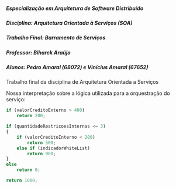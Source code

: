 ##### Especialização em Arquitetura de Software Distribuído
##### Disciplina: Arquitetura Orientada à Serviços (SOA)
##### Trabalho Final: Barramento de Serviços
##### Professor: Biharck Araújo
##### Alunos: Pedro Amaral (68072) e Vinícius Amaral (67652)

Trabalho final da disciplina de Arquitetura Orientada a Serviços

Nossa interpretação sobre a lógica utilizada para a orquestração do serviço:

```javascript
if (valorCreditoExterno > 400)
	return 200;

if (quantidadeRestricoesInternas <= 3)
{
	if (valorCreditoInterno < 200)
		return 500;
	else if (indicadorWhiteList)
		return 900;
}
else
	return 0;

return 1000;
```
